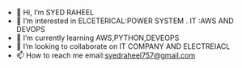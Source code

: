 - 👋 Hi, I’m SYED RAHEEL 
- 👀 I’m interested in ELCETERICAL:POWER SYSTEM . IT :AWS AND DEVOPS
- 🌱 I’m currently learning  AWS,PYTHON,DEVEOPS
- 💞️ I’m looking to collaborate on IT COMPANY AND ELECTREIACL 
- 📫 How to reach me email:syedraheel757@gmail.com

<!---
raheel-757/raheel-757 is a ✨ special ✨ repository because its `README.md` (this file) appears on your GitHub profile.
You can click the Preview link to take a look at your changes.
--->
